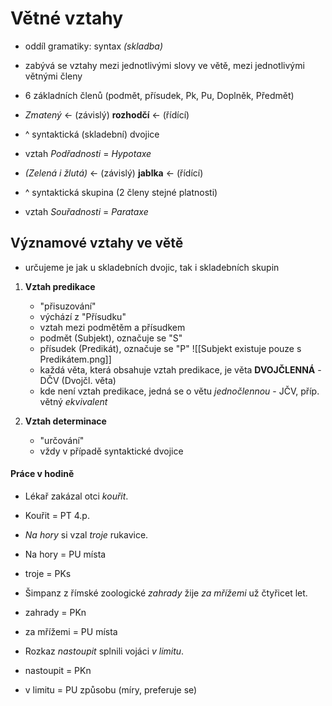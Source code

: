 # Větné vztahy 
- oddíl gramatiky: syntax *(skladba)*
- zabývá se vztahy mezi jednotlivými slovy ve větě, mezi jednotlivými větnými členy
- 6 základních členů (podmět, přísudek, Pk, Pu, Doplněk, Předmět)

- *Zmatený* <- (závislý) **rozhodčí** <- (řídící)
- ^ syntaktická (skladební) dvojice
- vztah *Podřadnosti* = *Hypotaxe*

- *(Zelená i žlutá)* <- (závislý)  **jablka** <- (řídící)
- ^ syntaktická skupina (2 členy stejné platnosti)
- vztah *Souřadnosti* = *Parataxe*

## Významové vztahy ve větě
- určujeme je jak u skladebních dvojic, tak i skladebních skupin
1. **Vztah predikace**
	- "přisuzování"
	- výchází z "Přísudku"
	- vztah mezi podmětěm a přísudkem
	- podmět (Subjekt), označuje se "S"
	- přísudek (Predikát), označuje se "P"
	![[Subjekt existuje pouze s Predikátem.png]]
	- každá věta, která obsahuje vztah predikace, je věta **DVOJČLENNÁ** - DČV (Dvojčl. věta)
	- kde není vztah predikace, jedná se o větu *jednočlennou* - JČV, příp. větný *ekvivalent*

2. **Vztah determinace**
	- "určování"
	- vždy v případě syntaktické dvojice


#### Práce v hodině
- Lékař zakázal otci *kouřit*.
- Kouřit = PT 4.p.

- *Na hory* si vzal *troje* rukavice.
- Na hory = PU místa
- troje = PKs

- Šimpanz z římské zoologické *zahrady* žije *za mřížemi* už čtyřicet let.
- zahrady = PKn
- za mřížemi = PU místa

- Rozkaz *nastoupit* splnili vojáci *v limitu*.
- nastoupit = PKn
- v limitu = PU způsobu (míry, preferuje se)
